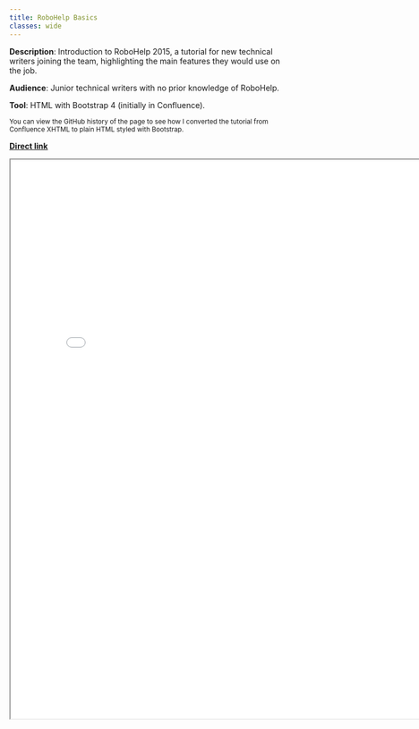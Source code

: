 ```yaml
---
title: RoboHelp Basics
classes: wide
---
```


**Description**: Introduction to RoboHelp 2015, a tutorial for new technical writers joining the team, highlighting the main features they would use on the job.

**Audience**: Junior technical writers with no prior knowledge of RoboHelp.

**Tool**: HTML with Bootstrap 4 (initially in Confluence). 

<small>You can view the GitHub history of the page to see how I converted the tutorial from Confluence XHTML to plain HTML styled with Bootstrap.</small>

**[Direct link](robohelp-basics.htm)**

<iframe width="800" height="1000" src="robohelp-basics.htm"></iframe>
